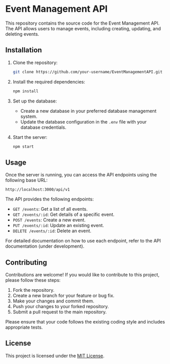 # Event Management API

This repository contains the source code for the Event Management API. The API allows users to manage events, including creating, updating, and deleting events.

## Installation

1. Clone the repository:

   ```bash
   git clone https://github.com/your-username/EventManagementAPI.git
   ```

2. Install the required dependencies:

   ```bash
   npm install
   ```

3. Set up the database:

   - Create a new database in your preferred database management system.
   - Update the database configuration in the `.env` file with your database credentials.

4. Start the server:

   ```bash
   npm start
   ```

## Usage

Once the server is running, you can access the API endpoints using the following base URL:

```
http://localhost:3000/api/v1
```

The API provides the following endpoints:

- `GET /events`: Get a list of all events.
- `GET /events/:id`: Get details of a specific event.
- `POST /events`: Create a new event.
- `PUT /events/:id`: Update an existing event.
- `DELETE /events/:id`: Delete an event.

For detailed documentation on how to use each endpoint, refer to the API documentation (under development).

## Contributing

Contributions are welcome! If you would like to contribute to this project, please follow these steps:

1. Fork the repository.
2. Create a new branch for your feature or bug fix.
3. Make your changes and commit them.
4. Push your changes to your forked repository.
5. Submit a pull request to the main repository.

Please ensure that your code follows the existing coding style and includes appropriate tests.

## License

This project is licensed under the [MIT License](./LICENSE).
